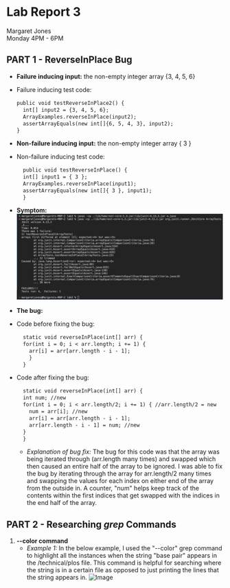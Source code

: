 # **Lab Report 3** <br />
Margaret Jones <br />
Monday 4PM - 6PM <br />

## **PART 1 - ReverseInPlace Bug**
* **Failure inducing input:** the non-empty integer array {3, 4, 5, 6}
* Failure inducing test code:
  ```  @Test
  public void testReverseInPlace2() {
    int[] input2 = {3, 4, 5, 6};
    ArrayExamples.reverseInPlace(input2);
    assertArrayEquals(new int[]{6, 5, 4, 3}, input2);
  }
  ```
* **Non-failure inducing input:** the non-empty integer array { 3 }
* Non-failure inducing test code:
  ``` 	@Test 
	public void testReverseInPlace() {
    int[] input1 = { 3 };
    ArrayExamples.reverseInPlace(input1);
    assertArrayEquals(new int[]{ 3 }, input1);
	}
  ```
* **Symptom:**
![Image](symptom_labreport3.png)

* **The bug:**
* Code before fixing the bug:
  ```
    static void reverseInPlace(int[] arr) {
    for(int i = 0; i < arr.length; i += 1) { 
      arr[i] = arr[arr.length - i - 1];
      }
    }
  ```
* Code after fixing the bug:
  ```
    static void reverseInPlace(int[] arr) {
    int num; //new
    for(int i = 0; i < arr.length/2; i += 1) { //arr.length/2 = new
      num = arr[i]; //new
      arr[i] = arr[arr.length - i - 1];
      arr[arr.length - i - 1] = num; //new
    }
    }
  ```
  * *Explanation of bug fix:* The bug for this code was that the array was being iterated through (arr.length many times) and swapped which then caused an entire half of the array to be ignored. I was able to fix the bug by iterating through the array for arr.length/2 many times and swapping the values for each index on either end of the array from the outside in. A counter, "num" helps keep track of the contents within the first indices that get swapped with the indices in the end half of the array. 
  

## **PART 2 - Researching *grep* Commands**
1. **--color command**
   * *Example 1:* In the below example, I used the "--color" grep command to highlight all the instances when the string "base pair" appears in the /technical/plos file. This command is helpful for searching where the string is in a certain file as opposed to just printing the lines that the string appears in. ![Image]()
